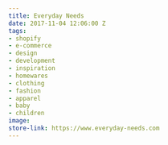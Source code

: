 ```yaml
---
title: Everyday Needs
date: 2017-11-04 12:06:00 Z
tags:
- shopify
- e-commerce
- design
- development
- inspiration
- homewares
- clothing
- fashion
- apparel
- baby
- children
image: 
store-link: https://www.everyday-needs.com
---
```



